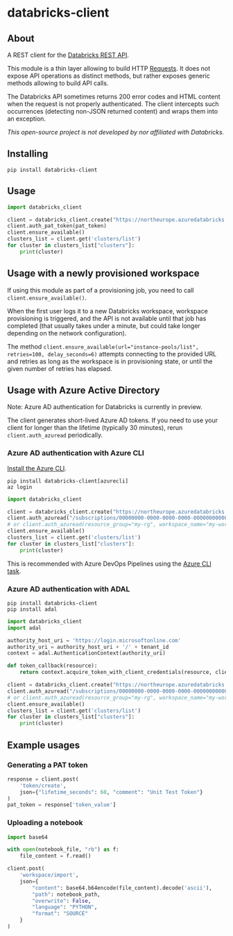 # databricks-client

## About

A REST client for the [Databricks REST API](https://docs.databricks.com/dev-tools/api/latest/index.html).

This module is a thin layer allowing to build HTTP [Requests](https://requests.readthedocs.io/en/master/).
It does not expose API operations as distinct methods, but rather exposes generic methods allowing
to build API calls.

The Databricks API sometimes returns 200 error codes and HTML content when the request is not
properly authenticated. The client intercepts such occurrences (detecting non-JSON returned content)
and wraps them into an exception.

_This open-source project is not developed by nor affiliated with Databricks._

## Installing

```
pip install databricks-client
```

## Usage

```python
import databricks_client

client = databricks_client.create("https://northeurope.azuredatabricks.net/api/2.0")
client.auth_pat_token(pat_token)
client.ensure_available()
clusters_list = client.get('clusters/list')
for cluster in clusters_list["clusters"]:
    print(cluster)
```

## Usage with a newly provisioned workspace

If using this module as part of a provisioning job, you need to call `client.ensure_available()`.

When the first user logs it to a new Databricks workspace, workspace provisioning is triggered,
and the API is not available until that job has completed (that usually takes under a minute,
but could take longer depending on the network configuration).

The method `client.ensure_available(url="instance-pools/list", retries=100, delay_seconds=6)`
attempts connecting to the provided URL and retries as long as the workspace is in provisioning
state, or until the given number of retries has elapsed.

## Usage with Azure Active Directory

Note: Azure AD authentication for Databricks is currently in preview.

The client generates short-lived Azure AD tokens. If you need to use your client for longer
than the lifetime (typically 30 minutes), rerun `client.auth_azuread` periodically.

### Azure AD authentication with Azure CLI

[Install the Azure CLI](https://docs.microsoft.com/en-us/cli/azure/install-azure-cli?view=azure-cli-latest).

```
pip install databricks-client[azurecli]
az login
```

```python
import databricks_client

client = databricks_client.create("https://northeurope.azuredatabricks.net/api/2.0")
client.auth_azuread("/subscriptions/00000000-0000-0000-0000-000000000000/resourceGroups/my-rg/providers/Microsoft.Databricks/workspaces/my-workspace")
# or client.auth_azuread(resource_group="my-rg", workspace_name="my-workspace")
client.ensure_available()
clusters_list = client.get('clusters/list')
for cluster in clusters_list["clusters"]:
    print(cluster)
```

This is recommended with Azure DevOps Pipelines using the [Azure CLI task](https://docs.microsoft.com/en-us/azure/devops/pipelines/tasks/deploy/azure-cli?view=azure-devops).

### Azure AD authentication with ADAL

```
pip install databricks-client
pip install adal
```

```python
import databricks_client
import adal

authority_host_uri = 'https://login.microsoftonline.com'
authority_uri = authority_host_uri + '/' + tenant_id
context = adal.AuthenticationContext(authority_uri)

def token_callback(resource):
    return context.acquire_token_with_client_credentials(resource, client_id, client_secret)["accessToken"]

client = databricks_client.create("https://northeurope.azuredatabricks.net/api/2.0")
client.auth_azuread("/subscriptions/00000000-0000-0000-0000-000000000000/resourceGroups/my-rg/providers/Microsoft.Databricks/workspaces/my-workspace", token_callback)
# or client.auth_azuread(resource_group="my-rg", workspace_name="my-workspace", token_callback=token_callback)
client.ensure_available()
clusters_list = client.get('clusters/list')
for cluster in clusters_list["clusters"]:
    print(cluster)
```

## Example usages

### Generating a PAT token

```python
response = client.post(
    'token/create',
    json={"lifetime_seconds": 60, "comment": "Unit Test Token"}
)
pat_token = response['token_value']
```

### Uploading a notebook

```python
import base64

with open(notebook_file, "rb") as f:
    file_content = f.read()

client.post(
    'workspace/import',
    json={
        "content": base64.b64encode(file_content).decode('ascii'),
        "path": notebook_path,
        "overwrite": False,
        "language": "PYTHON",
        "format": "SOURCE"
    }
)
```


